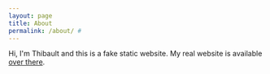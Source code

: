 ```yaml
---
layout: page
title: About
permalink: /about/ #
---
```


Hi, I'm Thibault and this is a fake static website. My real website is available [over there](http://samurails.com).
